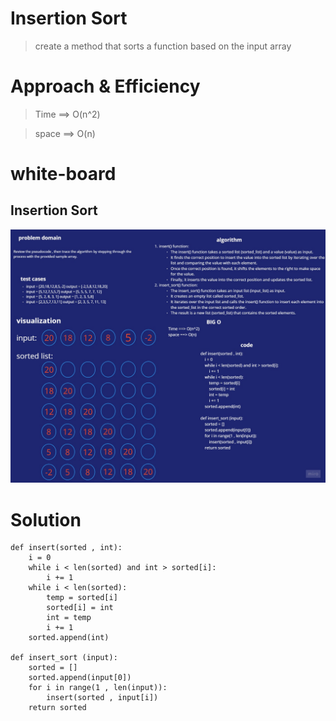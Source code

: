 # Insertion Sort

> create a method that sorts a function based on the input array

# Approach & Efficiency

> Time ==> O(n^2)

> space ==> O(n)

# white-board

## Insertion Sort
![Insertion Sort ](./Insertion%20Sort.jpg)


# Solution 

    def insert(sorted , int):
        i = 0
        while i < len(sorted) and int > sorted[i]:
            i += 1
        while i < len(sorted):
            temp = sorted[i]
            sorted[i] = int
            int = temp
            i += 1
        sorted.append(int)

    def insert_sort (input):
        sorted = []
        sorted.append(input[0])
        for i in range(1 , len(input)):
            insert(sorted , input[i])
        return sorted